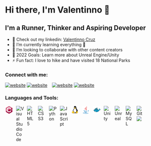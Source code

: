 # Hi there, I'm Valentinno 👋 

## I'm a Runner, Thinker and Aspiring Developer

- 🔭 Check out my linkedin: [Valentinno Cruz][course]
- 🌱 I’m currently learning everything 🤣
- 👯 I’m looking to collaborate with other content creators
- 🥅 2022 Goals: Learn more about Unreal Engine/Unity
- ⚡ Fun fact: I love to hike and have visited 18 National Parks

### Connect with me:
[![website](./img/linkedin-light.svg)](https://linkedin.com/in/ValentinnoCruz#gh-light-mode-only)
[![website](./img/linkedin-dark.svg)](https://linkedin.com/in/ValentinnoCruz#gh-dark-mode-only)
&nbsp;&nbsp;
[![website](./img/instagram-light.svg)](https://instagram.com/v.da.y#gh-light-mode-only)
[![website](./img/instagram-dark.svg)](https://instagram.com/v.da.y#gh-dark-mode-only)

### Languages and Tools:

<img align="left" alt="cplusplus" width="26px" src="https://github.com/devicons/devicon/blob/v2.14.0/icons/cplusplus/cplusplus-original.svg" style="padding-right:10px;" />
<img align="left" alt="Visual Studio Code" width="26px" src="https://cdn.jsdelivr.net/gh/devicons/devicon/icons/vscode/vscode-original.svg" style="padding-right:10px;" />
<img align="left" alt="HTML5" width="26px" src="https://cdn.jsdelivr.net/gh/devicons/devicon/icons/html5/html5-original.svg" style="padding-right:10px;" />
<img align="left" alt="CSS3" width="26px" src="https://cdn.jsdelivr.net/gh/devicons/devicon/icons/css3/css3-original.svg" style="padding-right:10px;" />
<img align="left" alt="Python" width="26px" src="https://img.icons8.com/dusk/64/000000/python.png" style="padding-right:10px;" />
<img align="left" alt="JavaScript" width="26px" src="https://cdn.jsdelivr.net/gh/devicons/devicon/icons/javascript/javascript-original.svg" style="padding-right:10px;" />
<img align="left" alt="Linux" width="26px" src="https://github.com/devicons/devicon/blob/v2.14.0/icons/linux/linux-original.svg" style="padding-right:10px;" />
<img align="left" alt="Java" width="26px" src="https://github.com/devicons/devicon/blob/v2.14.0/icons/java/java-original.svg" style="padding-right:10px;" />
<img align="left" alt="Docker" width="26px" src="https://github.com/devicons/devicon/blob/v2.14.0/icons/docker/docker-original.svg" style="padding-right:10px;" />
<img align="left" alt="Unity" width="26px" src="https://img.icons8.com/dusk/50/000000/unity.png" style="padding-right:10px;" />
<img align="left" alt="Unreal" width="26px" src="https://img.icons8.com/nolan/64/unreal-engine.png" style="padding-right:10px;" />
<img align="left" alt="MySQL" width="26px" src="https://cdn.jsdelivr.net/gh/devicons/devicon/icons/mysql/mysql-original.svg" style="padding-right:10px;" />
<img align="left" alt="Git" width="26px" src="https://cdn.jsdelivr.net/gh/devicons/devicon/icons/git/git-original.svg" style="padding-right:10px;" />


<br />
<br />

 
 <a href="https://github.com/valentinnocruz/github-readme-stats">
  <img align="left" src="https://github-readme-stats.vercel.app/api?username=valentinnocruz&hide=contribs,prs&theme=dracula" />
</a>
 




</details>

[website]: https://codeSTACKr.com
[course]: http://linkedin.com/in/valentinnocruz
[twitter]: https://twitter.com/codeSTACKr
[youtube]: https://youtube.com/codeSTACKr
[instagram]: https://instagram.com/codeSTACKr
[linkedin]: https://linkedin.com/in/codeSTACKr
[webdevplaylist]: https://www.youtube.com/playlist?list=PLkwxH9e_vrAJ0WbEsFA9W3I1W-g_BTsbt
[jsplaylist]: https://www.youtube.com/playlist?list=PLkwxH9e_vrALRJKu7wfXby3MKeflhTu6B
[cssplaylist]: https://www.youtube.com/playlist?list=PLkwxH9e_vrALSdvZuEh6gqQdmDoDIoqz4
[reactplaylist]: https://www.youtube.com/playlist?list=PLkwxH9e_vrAK4TdffpxKY3QGyHCpxFcQ0
